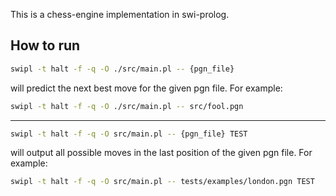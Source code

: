 This is a chess-engine implementation in swi-prolog. 

## How to run

```bash
swipl -t halt -f -q -O ./src/main.pl -- {pgn_file}
```

will predict the next best move for the given pgn file. For example:

```bash
swipl -t halt -f -q -O ./src/main.pl -- src/fool.pgn
```

---

```bash
swipl -t halt -f -q -O src/main.pl -- {pgn_file} TEST
```

will output all possible moves in the last position of the given pgn file. For example:

```bash
swipl -t halt -f -q -O src/main.pl -- tests/examples/london.pgn TEST
```